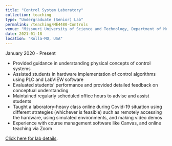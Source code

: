 ```yaml
---
title: "Control System Laboratory"
collection: teaching
type: "Undergraduate (Senior) Lab"
permalink: /teaching/ME4480-Controls
venue: "Missouri University of Science and Technology, Department of Mechanical and Aerospace engineering"
date: 2021-01-18
location: "Rolla-MO, USA"
---
```

January 2020 - Present
  * Provided guidance in understanding physical concepts of control systems
  * Assisted students in hardware implementation of control algorithms using PLC and LabVIEW software
  * Evaluated students’ performance and provided detailed feedback on conceptual understanding
  * Maintained regularly scheduled office hours to advise and assist students
  * Taught a laboratory-heavy class online during Covid-19 situation using different strategies (whichever is feasible) such as remotely accessing the hardware, using simulated environments, and making video demos
  * Experience with course management software like Canvas, and online teaching via Zoom
  
[Click here for lab details](https://mae.mst.edu/facilities/learninglabcontrolsys/).
